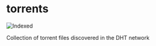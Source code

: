torrents 
========
![Indexed](https://img.shields.io/badge/indexed-264391-blue)

Collection of torrent files discovered in the DHT network
